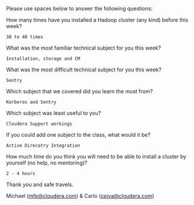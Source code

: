 Please use spaces below to answer the following questions:


How many times have you installed a Hadoop cluster (any kind) before this week?
```
30 to 40 times
```

What was the most familiar technical subject for you this week?
```
Installation, storage and CM
```

What was the most difficult technical subject for you this week?
```
Sentry
```

Which subject that we covered did you learn the most from?
```
Kerberos and Sentry
```

Which subject was least useful to you?
```
Cloudera Support workings
```

If you could add one subject to the class, what would it be?
```
Active Direcotry Integration
```

How much time do you think you will need to be able to install a cluster by yourself (no help, no mentoring)?
```
2 - 4 hours
```

Thank you and safe travels.

Michael (mfe@cloudera.com) & Carlo (cpiva@cloudera.com)
